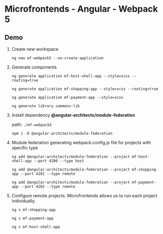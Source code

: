 # Microfrontends - Angular - Webpack 5

## Demo

1. Create new workspace

   ```
   ng new mf-webpack5 --no-create-application
   ```

2. Generate components

   ```
   ng generate application mf-host-shell-app --style=scss --routing=true
   ```

   ```
   ng generate application mf-shopping-app --style=scss --routing=true
   ```

   ```
   ng generate application mf-payment-app --style=scss
   ```

   ```
   ng generate library commons-lib
   ```

3. Install dependency **@angular-architects/module-federation**

   path: `./mf-webpack5`

   ```
   npm i -D @angular-architects/module-federation
   ```

4. Module federation generating webpack.config.js file for projects with specific type

   ```
   ng add @angular-architects/module-federation --project mf-host-shell-app --port 4200 --type host
   ```

   ```
   ng add @angular-architects/module-federation --project mf-shopping-app --port 4201 --type remote
   ```

   ```
   ng add @angular-architects/module-federation --project mf-payment-app --port 4202 --type remote
   ```

5. Configure remote projects. Microfrontends allows us to run each project individually.

   ```
   ng s mf-shopping-app
   ```

   ```
   ng s mf-payment-app
   ```

   ```
   ng s mf-host-shell-app
   ```
